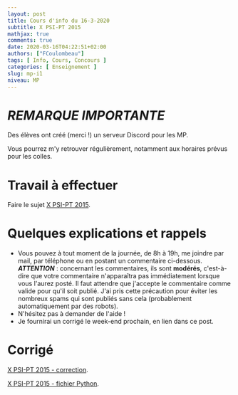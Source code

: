 ```yaml
---
layout: post
title: Cours d'info du 16-3-2020
subtitle: X PSI-PT 2015
mathjax: true
comments: true
date: 2020-03-16T04:22:51+02:00
authors: ["FCoulombeau"]
tags: [ Info, Cours, Concours ]
categories: [ Enseignement ]
slug: mp-i1
niveau: MP
---
```


# **_REMARQUE IMPORTANTE_** 

Des élèves ont créé (merci !) un serveur Discord pour les MP.

Vous pourrez m'y retrouver régulièrement, notamment aux horaires prévus pour les colles.

# Travail à effectuer

Faire le sujet [X PSI-PT 2015](https://fcoulombeau.github.io/cours/X2015-PT-PSI.pdf).

# Quelques explications et rappels

- Vous pouvez à tout moment de la journée, de 8h à 19h, me joindre par mail, par téléphone ou en postant un commentaire ci-dessous.  
  **_ATTENTION_** : concernant les commentaires, ils sont **modérés**, c'est-à-dire que votre commentaire n'apparaîtra pas immédiatement lorsque vous l'aurez posté. Il faut attendre que j'accepte le commentaire comme valide pour qu'il soit publié. J'ai pris cette précaution pour éviter les nombreux spams qui sont publiés sans cela (probablement automatiquement par des robots).
- N'hésitez pas à demander de l'aide !
- Je fournirai un corrigé le week-end prochain, en lien dans ce post.

# Corrigé

[X PSI-PT 2015 - correction](https://fcoulombeau.github.io/cours/X2015-PT-PSIc.pdf).

[X PSI-PT 2015 - fichier Python](https://fcoulombeau.github.io/cours/X2015-PT-PSI.py).
   
